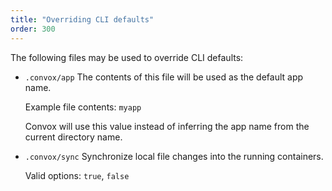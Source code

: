 ```yaml
---
title: "Overriding CLI defaults"
order: 300
---
```


The following files may be used to override CLI defaults:

- `.convox/app`
    The contents of this file will be used as the default app name.

    Example file contents: `myapp`

    <div class="block-callout block-show-callout type-info" markdown="1">
    Convox will use this value instead of inferring the app name from the current directory name.
    </div>

- `.convox/sync`
    Synchronize local file changes into the running containers.

    Valid options: `true`, `false`

